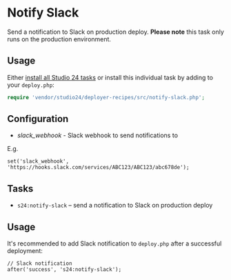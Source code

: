 # Notify Slack

Send a notification to Slack on production deploy. **Please note** this task only runs on the production environment.

## Usage

Either [install all Studio 24 tasks](../README.md#installation) or install this individual task by adding to your `deploy.php`:

```php
require 'vendor/studio24/deployer-recipes/src/notify-slack.php';
```

## Configuration
* _slack_webhook_ - Slack webhook to send notifications to

E.g. 

```
set('slack_webhook', 'https://hooks.slack.com/services/ABC123/ABC123/abc678de');
```

## Tasks

- `s24:notify-slack` – send a notification to Slack on production deploy


## Usage

It's recommended to add Slack notification to `deploy.php` after a successful deployment:  

```
// Slack notification
after('success', 's24:notify-slack');
```
